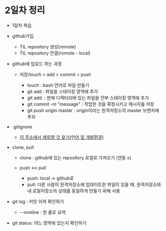 # 2일차 정리

- 1일차 복습

- github가입

  - TIL repository 생성(remote)
  - TIL repository 연결(romote - local)

  

- github에 업로드 하는 과정

  - 저장/touch > add > commit > push
  
    - touch : bash 언어로 파일 만들기
    - git add : 파일을 스테이징 영역에 추가
    - git add. : 현재 디렉터리에 있는 파일을 전부 스테이징 영역에 추가
    - git commit -m "message" :  작업한 것을 확정시키고 메시지를 저장
    - git push origin master  : origin이라는 원격저장소의 master 브랜치에 푸쉬
  
    


- .gitignore

  - [이 주소에서 제외할 것 찾기(언어 및 개발환경)](https://www.toptal.com/developers/gitignore)

  

- clone, pull

  - clone : github에 있는 repository 로컬로 가져오기 (연동 x)
  
  - push <-> pull 
    - push: local -> github로 
    - pull: 다른 사람이 원격저장소에 업데이트한 파일이 있을 때, 원격저장소와 내 로컬저장소의 상태를 동일하게 만들기 위해 사용
    
    
  


- git log : 커밋 이력 확인하기 




  - --oneline : 한 줄로 요약




- git status: 어느 영역에 있는지 확인하기

